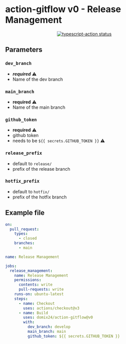 # action-gitflow v0 - Release Management

<p align="center">
  <a href="https://github.com/actions/typescript-action/actions"><img alt="typescript-action status" src="https://github.com/actions/typescript-action/workflows/build-test/badge.svg"></a>
</p>

## Parameters

### `dev_branch`

- _**required**_ ⚠️
- Name of the dev branch

### `main_branch`

- **required** ⚠️
- Name of the main branch

### `github_token`

- **required** ⚠️
- github token
- needs to be `${{ secrets.GITHUB_TOKEN }}` ⚠️

### `release_prefix`

- default to `release/`
- prefix of the release branch

### `hotfix_prefix`

- default to `hotfix/`
- prefix of the hotfix branch

## Example file

```yaml
on:
  pull_request:
    types:
      - closed
    branches:
      - main

name: Release Management

jobs:
  release_management:
    name: Release Management
    permissions:
      contents: write
      pull-requests: write
    runs-on: ubuntu-latest
    steps:
      - name: Checkout
        uses: actions/checkout@v3
      - name: Build
        uses: domix24/action-gitflow@v0
        with:
          dev_branch: develop
          main_branch: main
          github_token: ${{ secrets.GITHUB_TOKEN }}
```

